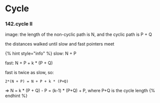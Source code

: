 # Cycle

### 142.cycle II

image: the length of the non-cyclic path is N, and the cyclic path is P + Q

the distances walked until slow and fast pointers meet

{% hint style="info" %}
slow: N + P

fast: N + P + k \* \(P + Q\)

fast is twice as slow, so:

`2*(N + P) = N + P + k * (P+Q)`

=&gt; N = k \* \(P + Q\) - P = \(k-1\) \* \(P+Q\) + P, where P+Q is the cycle length
{% endhint %}

